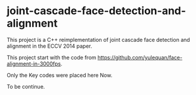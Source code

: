 # joint-cascade-face-detection-and-alignment

This project is a C++ reimplementation of joint cascade face detection and alignment in the ECCV 2014 paper.

This project start with the code from https://github.com/yulequan/face-alignment-in-3000fps.

Only the Key codes were placed here Now.  

To be continue.
